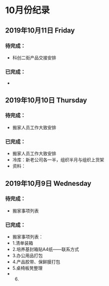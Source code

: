 # 10月份纪录



## 2019年10月11日 Friday
### 待完成：
- 科创二街产品交接安排
### 已完成：
- 

## 2019年10月10日 Thursday
### 待完成：
- 搬家人员工作大致安排
### 已完成：
- 搬家人员工作大致安排
- 冷库：新老公司各一半，组织半月与组织上货架
- 资料：

## 2019年10月9日 Wednesday
### 待完成：
- 搬家事项列表
### 已完成：
- 搬家事项列表：
- 1.清单装箱
- 2.培养基封箱贴A4纸——联系方式
- 3.办公用品打包
- 4.产品胶带、保鲜膜打包
- 5.桌椅板凳整理
- 6.

















